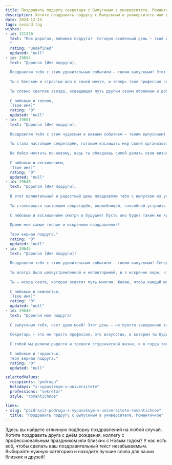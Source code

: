 ```yaml
---
title: Поздравить подругу секретаря с Выпускным в университете. Романтичное
description: Хотите поздравить подругу с Выпускным в университете или другим праздником? Наш ИИ создаст незабываемое поздравление, а вы обязательно выделитесь среди других.  
date: 2024-12-25
tags: second tag
wishes:
- id: 121330
  text: "Моя дорогая, любимая подруга!  Сегодня особенный день – твой выпускной!  Сердце переполняется гордостью и нежностью, глядя, как ты достигла этой вершины, став прекрасным, умным и элегантным секретарем.  Пусть твой профессиональный путь будет полон ярких событий,  а  каждое начинание  – успехом.  Пусть любовь и счастье всегда окружают тебя, как нежные объятия.  С праздником, моя прекрасная!  В добрый путь!
  "
  rating: "undefined"
  updated: "null"
- id: 29654
  text: "Дорогая [Имя подруги],
  
  Поздравляю тебя с этим удивительным событием – твоим выпускным! Этот день ознаменовывает не только завершение учебного пути, но и открывает перед тобой двери в мир новых возможностей.
  
  Ты с блеском и страстью шла к своей мечте, и теперь твоя профессия секретаря – это не просто работа, а искусство управлять временем и пространством, даря гармонию и уют в любых делах. Я верю, что твоя уверенность и талант помогут сделать мир лучше и красивее.
  
  Ты словно светлая звезда, освещающая путь другим своим обаянием и добротой. Желаю тебе всегда оставаться такой же яркой и вдохновляющей, какой ты есть. Пусть впереди будут только радостные мгновения, нежные эмоции и самые смелые мечты, которые обязательно сбудутся.
  
  С любовью и теплом,
  [Твое имя]"
  rating: "0"
  updated: "null"
- id: 29651
  text: "Дорогая [Имя подруги],
  
  Поздравляю тебя с этим чудесным и важным событием — твоим выпускным! Сегодня ты придаёшь крылья своим мечтам, и я горжусь тем, что могу быть рядом в этот момент.
  
  Ты стала настоящим секретарём, готовым восхищать мир своей организованностью и умением находить решения в любых ситуациях. Твой труд и усердие сегодня обретают заслуженные плоды, и я уверена, что впереди у тебя только светлое будущее.
  
  Не бойся мечтать по-новому, ведь ты обладаешь силой делать свою жизнь удивительной. Пусть каждый новый день приносит тебе радость, новые возможности и теплоту сердец.
  
  С любовью и восхищением,
  [Твое имя]"
  rating: "0"
  updated: "null"
- id: 29648
  text: "Дорогая [Имя подруги],
  
  В этот волнительный и радостный день поздравляю тебя с выпуском из университета! Ты, словно солнце, освещаешь жизнь всех вокруг, а твоя страсть к знаниям и труду вдохновляет меня бесконечно.
  
  Ты становишься настоящим секретарём, волшебницей, способной устроить порядок в любом хаосе, и я знаю, что с твоими талантами и умением общаться ты достигнешь невероятных высот. Пусть каждое утро будет начинаться с улыбки, а каждый день приносит только радостные события и новые возможности.
  
  С любовью и восхищением смотри в будущее! Пусть оно будет таким же ярким и прекрасным, как ты.
  
  Прими мои самые теплые и искренние поздравления!
  
  Твоя верная подруга."
  rating: "0"
  updated: "null"
- id: 29645
  text: "Дорогая [Имя подруги]!
  
  Поздравляю тебя с этим удивительным событием — твоим выпускным! Сегодня ты не просто получила диплом, ты открыла новую главу своей жизни, полную светлых перспектив и вдохновения.
  
  Ты всегда была целеустремленной и неповторимой, и я искренне верю, что твоя профессия секретаря принесет тебе много радости, а твои способности и талант помогут осуществить самые смелые мечты. Пусть каждый новый день будет наполнен яркими впечатлениями, новыми открытиями и прекрасными встречами.
  
  Ты — искра света, которая осветит путь многим. Желаю, чтобы каждый момент твоей жизни был так же прекрасен, как ты сама. Пусть твоя карьера станет не только работой, но и настоящим призванием, где ты сможешь реализовать все свои амбиции и мечты.
  
  С любовью и нежностью,
  [Твое имя]"
  rating: "0"
  updated: "null"
- id: 29640
  text: "Дорогая моя подруга!
  
  С выпускным тебя, свет души моей! Этот день — не просто завершение важного этапа, но и начало яркого пути, полного возможностей и свершений. Ты стала мастером своего дела, и я верю, что с такой удивительной энергией и талантом ты сможешь достичь вершин, о которых мечтаешь.
  
  Секретарь — это не просто профессия, это искусство, в котором ты будешь сиять, как звезда. Твоя мудрость, терпение и обаяние способны преобразить любую ситуацию. Пусть каждый новый день приносит тебе радость, вдохновение и прекрасные моменты.
  
  С тобой мы делили радости и тревоги студенческой жизни, и я горда тем, что могу называть тебя своей подругой. Пусть впереди будут только светлые горизонты и романтичные приключения, полные любви и счастья.
  
  С любовью и гордостью,
  Твоя верная подруга."
  rating: "0"
  updated: "null"

selectedValues:
  recipients: "podrugu"
  holidays: "s-vypussknym-v-universitete"
  professions: "sekretar"
  style: "romantichnoe"

links:
- slug: "pozdravit-podrugu-s-vypussknym-v-universitete-romantichnoe"
  title: "Поздравить подругу с Выпускным в университете. Романтичное"
---
```


Здесь вы найдете отличную подборку поздравлений на любой случай. 
Хотите поздравить друга с днём рождения, коллегу с профессиональным праздником или близких с Новым годом? У нас есть всё, чтобы сделать ваш поздравительный текст незабываемым. Выбирайте нужную категорию и находите лучшие слова для ваших близких и друзей!
